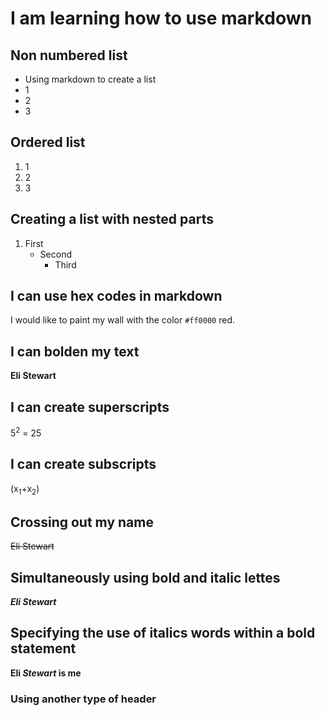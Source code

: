 # I am learning how to use markdown

## Non numbered list
- Using markdown to create a list
- 1
- 2
- 3

## Ordered list 
1. 1
2. 2
3. 3

## Creating a list with nested parts
1. First
    - Second
        - Third

## I can use hex codes in markdown
I would like to paint my wall with the color `#ff0000` red.

## I can bolden my text
**Eli Stewart**

## I can create superscripts
5<sup>2</sup> = 25

## I can create subscripts 
(x<sub>1</sub>+x<sub>2</sub>)

## Crossing out my name
~~Eli Stewart~~

## Simultaneously using bold and italic lettes
***Eli Stewart***

## Specifying the use of italics words within a bold statement
**Eli _Stewart_ is me**

### Using another type of header

